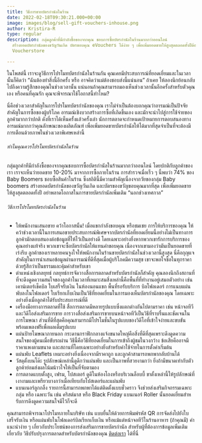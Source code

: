 ```yaml
---
title: วิธีการขายบัตรกํานัลในร้าน
date: 2022-02-18T09:30:21.000+00:00
image: images/blog/sell-gift-vouchers-inhouse.png
author: Kristira-R
type: regular
description: กลุ่มลูกค้าที่มีกำลังซื้อของจากคุณ ชอบการซื้อบัตรกํานัลในร้านมากกว่าออนไลน์
  สร้างยอดบัตรกำนัลของขวัญวันเกิด บัตรขอบคุณ eVouchers ได้ง่าย ๆ เพื่อเพิ่มยอดขายให้สูงสุดตลอดทั้งปีต้องใช้ระบบบริหารบัตรกำนัล
  Voucherstore

---
```

ในโพสต์นี้ เราจะดูวิธีการโปรโมทบัตรกํานัลในร้านกัน คุณเคยมีประสบการณ์ที่ยอดเยี่ยมและในเวลานั้นก็คิดว่า “ฉันต้องทําสิ่งนี้อีกครั้ง หรือ อาจคิดว่าแม่ต้องชอบส่งนี้แน่นอน”  ถ้าเคย ให้ลองนึกย้อนกลับไปถึงความรู้สึกของคุณในช่วงเวลานั้น แน่นอนถ้าคุณสามารถมองเห็นช่วงเวลานั้นอีกครั้งสําหรับตัวคุณเอง หรือคนที่คุณรัก คุณจะพิจารณาใช้โอกาสนี้ทำไหม? 

นี่คือช่วงเวลาสําคัญในการโปรโมทบัตรกํานัลของคุณ เราไม่จําเป็นต้องบอกคุณว่าอารมณ์เป็นปัจจัยสําคัญในการซื้อของผู้บริโภค อารมณ์เชิงบวกสร้างการซื้อที่เกิดขึ้นเอง และมักจะนําไปสู่การใช้จ่ายของลูกค้ามากกว่าปกติ ดังที่เราได้เห็นครั้งแล้วครั้งเล่า นักการตลาดจะกําหนดเป้าหมายการตอบสนองทางอารมณ์มากกว่าคุณลักษณะของผลิตภัณฑ์ เพื่อเพิ่มยอดขายบัตรกํานัลให้ได้มากที่สุดจำเป็นที่จะต้องมีการเตือนด้วยภาพในช่วงเวลาพิเศษเหล่านี้

###### ทําไมคุณควรโปรโมทบัตรกํานัลในร้าน

กลุ่มลูกค้าทีมีกำลังซื้อของจากคุณชอบการซื้อบัตรกํานัลในร้านมากกว่าออนไลน์ โดยปกติกับลูกค้าของเรา เราจะเห็นว่ายอดขาย 10-20% มาจากการซื้อภายในร้าน การสํารวจเมื่อเร็ว ๆ นี้พบว่า 74% ของ Baby Boomers ชอบซื้อสินค้าในร้าน ซึ่งสถิตินี้มีความสําคัญเนื่องจากวัยของกลุ่ม Baby boomers สร้างยอดบัตรกำนัลของขวัญวันเกิด และบัตรของขวัญขอบคุณมากที่สุด เพื่อเพิ่มยอดขายให้สูงสุดตลอดทั้งปี อย่าพลาดโอกาสในการขายบัตรกำนัลเพิ่มเติม “นอกช่วงเทศกาล”

###### วิธีการโปรโมทบัตรกํานัลในร้าน

* ให้พนักงานเสนอขาย คว้าโอกาสนั้น! เมื่อแขกกําลังขอบคุณ หรือชมเชย การให้บริการของคุณ ให้คว้าช่วงเวลานี้ในการเสนอขายประสบการณ์พิเศษจากบัตรกํานัลที่ยอดเยี่ยมนี้อย่างไม่เป็นทางการ ลูกค้ามักตอบสนองต่อข้อมูลที่ให้ไว้เป็นอย่างดี โดยเฉพาะอย่างยิ่งหากพวกเขารักการบริการของคุณอย่างแท้จริง พวกเขาจะซื้อบัตรกํานัลให้แทนคำขอบคุณ เนื่องจากเขามองว่ามันเป็นยอดขายที่เร่งรีบ ลูกค้าของเราหลายคนจูงใจให้พนักงานในร้านขายบัตรกํานัลในช่วงเวลานี้สูงสุด นี่คือกุญแจสําคัญในการนําเสนอข้อมูลผ่านอารมณ์ที่ดีที่สุดเมื่อผู้บริโภคมีความสุข เขาจะพอใจซื้อในทุกราคาด้วยรู้สึกว่าเป็นธรรมและคุ้มค่าสำหรับเขา
* ตําแหน่งเชิงกลยุทธ์ กลยุทธ์การจัดวางสื่อการตลาดสําหรับบัตรกํานัลก็สำคัญ คุณลองนึกถึงสถานที่ที่จะดึงดูดความสนใจของลูกค้าในเวลาที่เหมาะสมสิ่งเหล่านี้คือพื้นที่ที่ทํางานอยู่เสมอตัวอย่าง เช่น เคาน์เตอร์เช็คบิล ใบเสร็จรับเงิน ในห้องนอนแขก พื้นที่รอรับบริการ บิลโฟลเดอร์ การแนบแผ่นพับลงในโฟลเดอร์ ใบเรียกเก็บเงินเป็นวิธีที่ยอดเยี่ยมในการมองเห็นบัตรกํานัลของคุณ โดยเฉพาะอย่างยิ่งเมื่อลูกค้าได้รับประสบการณ์ที่ดี
* เครื่องมือทางการตลาดที่ใช้ สื่อการตลาดมีหลายรูปแบบซึ่งแตกต่างกันไปตามราคา เช่น หน้าจอทีวีและวิดีโอส่งเสริมการขาย การวางสื่อส่งเสริมการขายบนหน้าจอทีวีเป็นวิธีที่ราบรื่นและชัดเจนในการโฆษณา ส่วนที่ดีที่สุดคือคุณสามารถมีโปรโมชั่นในรูปแบบของวิดีโอที่เข้าใจง่ายและขบขันพร้อมเพลงฟรีเพื่อผลเต็มรูปแบบ
* แผ่นป้ายโฆษณาภายนอก กระดานกราฟิกกลางแจ้งขนาดใหญ่คือสิ่งที่ดีที่สุดเพราะดึงดูดความสนใจของผู้คนเมื่อขับรถผ่าน วิธีนี้คือวิธีที่ยอดเยี่ยมในการเข้าถึงผู้ชมในวงกว้าง ข้อเสียคืออาจมีราคาแพงตามขนาด และสถานที่โดยเฉพาะอย่างยิ่งสําหรับค่าใช้จ่ายในการตั้งค่าเริ่มต้น
* แผ่นพับ Leaflets เหมาะอย่างยิ่งเนื่องจากมีราคาถูก และลูกค้าสามารถพกพากลับบ้านได้
* วัสดุตั้งบนโต๊ะ รูปลักษณ์เหล่านี้ดูดีกว่าแผ่นพับ และเป็นภาพที่สวยงามกว่า ยิ่งถ้ามีขนาดเท่ากับตัวลูกค้าย่อมส่งผลโน้มน้าวใจให้เป็นที่จับตามอง
* การตลาดแบบตั้งสูง, เฟรม, โปสเตอร์ ดูดีในห้องโถงหรือบริเวณล็อบบี้ ขาตั้งเหล่านี้ให้รูปลักษณ์ที่เงางามและเพรียวบางกว่าเมื่อเทียบกับโปสเตอร์และแผ่นพับ
* แบนเนอร์ลูกกลิ้ง รายการนี้สามารถพกพาได้แต่ติดตั้งแบบชั่วคราว จึงช่วยส่งเสริมกิจกรรมเฉพาะกลุ่ม หรือ เฉพาะวัน เช่น คริสต์มาส หรือ Black Friday แบนเนอร์ Roller นั้นยอดเยี่ยมสําหรับการดึงดูดความสนใจมีไว้ก็จะดี

คุณสามารถพิจารณาโปรโมทภายในบริษัท เช่น แบบยื่นให้ด้วยการพิมพ์รหัส QR การจัดส่งไปยังใบเสร็จรับเงิน หรือแผ่นพับในโฟลเดอร์บิลเรียกเก็บเงิน หรือแม้แต่หน้าจอทีวีในร้านอาหาร (ถ้าคุณมี) คําแนะนําง่าย ๆ เกี่ยวกับประโยชน์ของการส่งเสริมการขายบัตรกํานัล สําหรับผู้ที่ต้องการข้อมูลเพิ่มเติมเกี่ยวกับ วิธีปรับปรุงการตลาดสําหรับบัตรกํานัลของคุณ [ติดต่อเรา](contact/) ได้ที่นี่